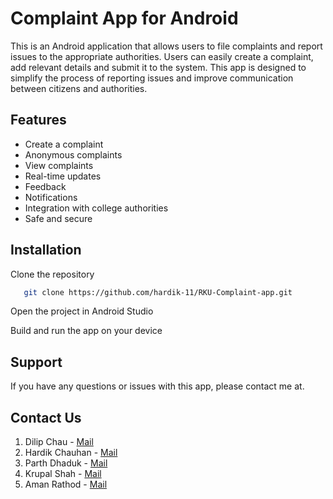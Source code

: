 # Complaint App for Android

This is an Android application that allows users to file complaints and report issues to the appropriate authorities. Users can easily create a complaint, add relevant details and submit it to the system. This app is designed to simplify the process of reporting issues and improve communication between citizens and authorities.

## Features

- Create a complaint
- Anonymous complaints
- View complaints
- Real-time updates
- Feedback
- Notifications
- Integration with college authorities
- Safe and secure

## Installation

Clone the repository

```bash
   git clone https://github.com/hardik-11/RKU-Complaint-app.git
```
    
Open the project in Android Studio

Build and run the app on your device

## Support

If you have any questions or issues with this app, please contact me at.

## Contact Us
1) Dilip Chau - [Mail](mailto:dchau383@rku.ac.in)
2) Hardik Chauhan - [Mail](mailto:hchauhan439@rku.ac.in)
3) Parth Dhaduk - [Mail](mailto:pdhaduk429@rku.ac.in)
4) Krupal Shah - [Mail](mailto:kshah682@rku.ac.in)
5) Aman Rathod - [Mail](mailto:arathod633@rku.ac.in) 


